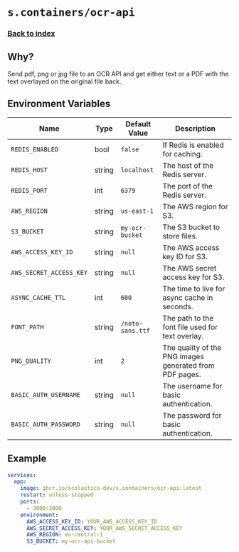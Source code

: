 # `s.containers/ocr-api`

### [Back to index](../../README.md)

## Why?

Send pdf, png or jpg file to an OCR API and get either text or a PDF with the text overlayed on the original file back.

## Environment Variables

| Name                                  | Type   | Default Value         | Description                                                                |
| ------------------------------------- | ------ | --------------------- | -------------------------------------------------------------------------- |
| `REDIS_ENABLED`                       | bool   | `false`               | If Redis is enabled for caching.                                           |
| `REDIS_HOST`                          | string | `localhost`           | The host of the Redis server.                                              |
| `REDIS_PORT`                          | int    | `6379`                | The port of the Redis server.                                              |
| `AWS_REGION`                          | string | `us-east-1`           | The AWS region for S3.                                                     |
| `S3_BUCKET`                           | string | `my-ocr-bucket`       | The S3 bucket to store files.                                              |
| `AWS_ACCESS_KEY_ID`                   | string | `null`                | The AWS access key ID for S3.                                              |
| `AWS_SECRET_ACCESS_KEY`               | string | `null`                | The AWS secret access key for S3.                                          |
| `ASYNC_CACHE_TTL`                     | int    | `600`                 | The time to live for async cache in seconds.                               |
| `FONT_PATH`                           | string | `/noto-sans.ttf`      | The path to the font file used for text overlay.                           |
| `PNG_QUALITY`                         | int    | `2`                   | The quality of the PNG images generated from PDF pages.                    |
| `BASIC_AUTH_USERNAME`                 | string | `null`                | The username for basic authentication.                                     |
| `BASIC_AUTH_PASSWORD`                 | string | `null`                | The password for basic authentication.                                     |

## Example

```yml
services:
  app:
    image: ghcr.io/scolastico-dev/s.containers/ocr-api:latest
    restart: unless-stopped
    ports:
      - 3000:3000
    environment:
      AWS_ACCESS_KEY_ID: YOUR_AWS_ACCESS_KEY_ID
      AWS_SECRET_ACCESS_KEY: YOUR_AWS_SECRET_ACCESS_KEY
      AWS_REGION: eu-central-1
      S3_BUCKET: my-ocr-api-bucket
```
